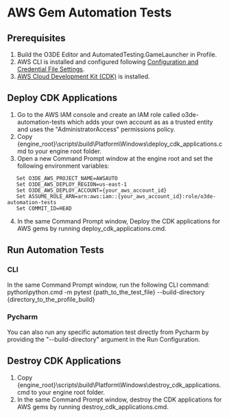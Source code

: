 # AWS Gem Automation Tests

## Prerequisites
1. Build the O3DE Editor and AutomatedTesting.GameLauncher in Profile.
2. AWS CLI is installed and configured following [Configuration and Credential File Settings](https://docs.aws.amazon.com/cli/latest/userguide/cli-configure-files.html).
3. [AWS Cloud Development Kit (CDK)](https://docs.aws.amazon.com/cdk/latest/guide/getting_started.html#getting_started_install) is installed.

## Deploy CDK Applications
1. Go to the AWS IAM console and create an IAM role called o3de-automation-tests which adds your own account as as a trusted entity and uses the "AdministratorAccess" permissions policy.
2. Copy {engine_root}\scripts\build\Platform\Windows\deploy_cdk_applications.cmd to your engine root folder.
3. Open a new Command Prompt window at the engine root and set the following environment variables:
```
   Set O3DE_AWS_PROJECT_NAME=AWSAUTO
   Set O3DE_AWS_DEPLOY_REGION=us-east-1
   Set O3DE_AWS_DEPLOY_ACCOUNT={your_aws_account_id}
   Set ASSUME_ROLE_ARN=arn:aws:iam::{your_aws_account_id}:role/o3de-automation-tests
   Set COMMIT_ID=HEAD
```
4. In the same Command Prompt window, Deploy the CDK applications for AWS gems by running deploy_cdk_applications.cmd.
   
## Run Automation Tests
### CLI
In the same Command Prompt window, run the following CLI command:  
python\python.cmd -m pytest {path_to_the_test_file} --build-directory {directory_to_the_profile_build}

### Pycharm
You can also run any specific automation test directly from Pycharm by providing the "--build-directory" argument in the Run Configuration.

## Destroy CDK Applications
1. Copy {engine_root}\scripts\build\Platform\Windows\destroy_cdk_applications.cmd to your engine root folder.
2. In the same Command Prompt window, destroy the CDK applications for AWS gems by running destroy_cdk_applications.cmd.